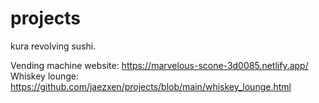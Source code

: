 # projects
kura revolving sushi.


Vending machine website: https://marvelous-scone-3d0085.netlify.app/
<br>
Whiskey lounge: https://github.com/jaezxen/projects/blob/main/whiskey_lounge.html
